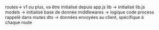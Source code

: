 routes-> v1 ou plus, va être initialisé depuis app.js
lib -> initialisé lib.js
models -> initialisé base de donnée
middlewares -> logique code process rappelé dans routes
dto -> données envoyées au client, spécifique à chaque route
